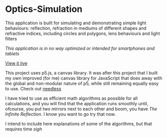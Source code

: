 # Optics-Simulation
This application is built for simulating and demonstrating simple light behaviours: reflection, refraction in mediums of different shapes and refractive indices, including circles and polygons, lens behaviours and light filters

*This application is in no way optimized or intended for smartphones and tablets*

[View it live](https://umerkk164.github.io/Optics-Simulation/live)

This project uses p5.js, a canvas library. It was after this project that I built my own improved (for me) canvas library for JavaScript that does away with the global and non-modular nature of p5, while still remaining equally easy to use. Check out [needless](https://umerkk164.github.io/needlessjs/)

I have tried to use as efficient math algorithms as possible for all calculations, and you will find that the application runs smoothly until, ofcourse, you put two mirrors next to each other and boom, you have *The Infinite Reflection*. I know you want to go try that now.

I intend to include here explanations of some of the algorithms, but that requires time *sigh*
